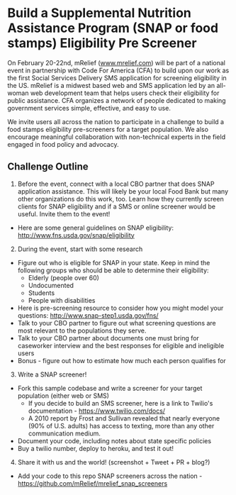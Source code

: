 # Build a Supplemental Nutrition Assistance Program (SNAP or food stamps) Eligibility Pre Screener

On February 20-22nd, mRelief (www.mrelief.com) will be part of a national event in partnership with Code For America (CFA) to build upon our work as the first Social Services Delivery SMS application for screening eligibility in the US. mRelief is a midwest based web and SMS application led by an all-woman web development team that helps users check their eligibility for public assistance. CFA organizes a network of people dedicated to making government services simple, effective, and easy to use.

We invite users all across the nation to participate in a challenge to build a food stamps eligibility pre-screeners for a target population.  We also encourage meaningful collaboration with non-technical experts in the field engaged in food policy and advocacy.

## Challenge Outline

1. Before the event, connect with a local CBO partner that does SNAP application assistance. This will likely be your local Food Bank but many other organizations do this work, too. Learn how they currently screen clients for SNAP eligibility and if a SMS or online screener would be useful. Invite them to the event!
  * Here are some general guidelines on SNAP eligibility:  http://www.fns.usda.gov/snap/eligibility

2. During the event, start with some research
  * Figure out who is eligible for SNAP in your state. Keep in mind the following groups who should be able to determine their eligibility:
      * Elderly (people over 60)
      * Undocumented
      * Students
      * People with disabilities
  * Here is pre-screening resource to consider how you might model your questions: http://www.snap-step1.usda.gov/fns/
  * Talk to your CBO partner to figure out what screening questions are most relevant to the populations they serve.
  * Talk to your CBO partner about documents one must bring for caseworker interview and the best responses for eligible and ineligible users
  * Bonus - figure out how to estimate how much each person qualifies for

3. Write a SNAP screener!
  * Fork this sample codebase and write a screener for your target population (either web or SMS)
    * If you decide to build an SMS screener, here is a link to Twilio's documentation - https://www.twilio.com/docs/
    * A 2010 report by Frost and Sullivan revealed that nearly everyone (90% of U.S. adults) has access to texting, more than any other communication medium.
  * Document your code, including notes about state specific policies
  * Buy a twilio number, deploy to heroku, and test it out!

4. Share it with us and the world! (screenshot + Tweet + PR + blog?)
  * Add your code to this repo SNAP screeners across the nation - https://github.com/mRelief/mrelief_snap_screeners
